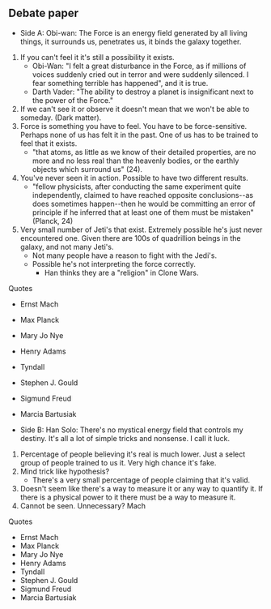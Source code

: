 ## Debate paper

- Side A: Obi-wan: The Force is an energy field generated by all living things, it surrounds us, penetrates us, it binds the galaxy together.

1. If you can't feel it it's still a possibility it exists.
    - Obi-Wan: "I felt a great disturbance in the Force, as if millions of voices suddenly cried out in terror and were suddenly silenced. I fear something terrible has happened", and it is true.
    - Darth Vader: "The ability to destroy a planet is insignificant next to the power of the Force."
2. If we can't see it or observe it doesn't mean that we won't be able to someday. (Dark matter).
3. Force is something you have to feel. You have to be force-sensitive. Perhaps none of us has felt it in the past. One of us has to be trained to feel that it exists.
    - "that atoms, as little as we know of their detailed properties, are no more and no less real than the heavenly bodies, or the earthly objects which surround us" (24).
4. You've never seen it in action. Possible to have two different results.
    - "fellow physicists, after conducting the same experiment quite independently, claimed to have reached opposite conclusions--as does sometimes happen--then he would be committing an error of principle if he inferred that at least one of them must be mistaken" (Planck, 24)
5. Very small number of Jeti's that exist. Extremely possible he's just never encountered one. Given there are 100s of quadrillion beings in the galaxy, and not many Jeti's.
    - Not many people have a reason to fight with the Jedi's.
    - Possible he's not interpreting the force correctly.
        - Han thinks they are a "religion" in Clone Wars.

Quotes

- Ernst Mach
- Max Planck
- Mary Jo Nye
- Henry Adams
- Tyndall
- Stephen J. Gould
- Sigmund Freud
- Marcia Bartusiak

- Side B: Han Solo: There's no mystical energy field that controls my destiny.  It's all a lot of simple tricks and nonsense.  I call it luck. 

1. Percentage of people believing it's real is much lower. Just a select group of people trained to us it. Very high chance it's fake.
2. Mind trick like hypothesis?
    - There's a very small percentage of people claiming that it's valid.
3. Doesn't seem like there's a way to measure it or any way to quantify it. If there is a physical power to it there must be a way to measure it.
4. Cannot be seen. Unnecessary? Mach

Quotes

- Ernst Mach
- Max Planck
- Mary Jo Nye
- Henry Adams
- Tyndall
- Stephen J. Gould
- Sigmund Freud
- Marcia Bartusiak